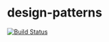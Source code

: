# design-patterns

[![Build Status](https://snap-ci.com/rashiagarwal/design-patterns/branch/master/build_image)](https://snap-ci.com/rashiagarwal/design-patterns/branch/master)
